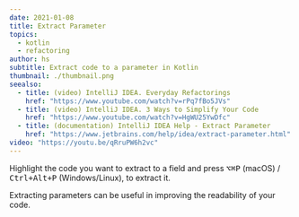 ```yaml
---
date: 2021-01-08
title: Extract Parameter
topics:
  - kotlin
  - refactoring
author: hs
subtitle: Extract code to a parameter in Kotlin
thumbnail: ./thumbnail.png
seealso:
  - title: (video) IntelliJ IDEA. Everyday Refactorings
    href: "https://www.youtube.com/watch?v=rPq7fBo5JVs"
  - title: (video) IntelliJ IDEA. 3 Ways to Simplify Your Code
    href: "https://www.youtube.com/watch?v=HgWU25YwDfc"
  - title: (documentation) IntelliJ IDEA Help - Extract Parameter
    href: "https://www.jetbrains.com/help/idea/extract-parameter.html"
video: "https://youtu.be/qRruPW6h2vc"
---
```


Highlight the code you want to extract to a field and press <kbd>⌥⌘P</kbd> (macOS) / <kbd>Ctrl+Alt+P</kbd> (Windows/Linux), to extract it.

Extracting parameters can be useful in improving the readability of your code.
